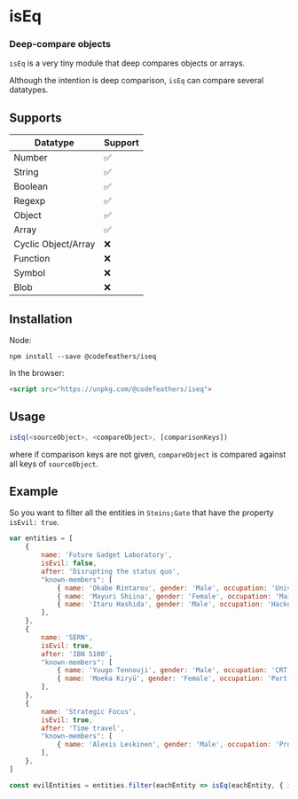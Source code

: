 # isEq

### Deep-compare objects

`isEq` is a very tiny module that deep compares objects or arrays.

Although the intention is deep comparison, `isEq` can compare several datatypes.

## Supports

| Datatype             	| Support	|
|---------------------	|---		|
| Number              	| ✅ 	|
| String              	| ✅ 	|
| Boolean             	| ✅ 	|
| Regexp              	| ✅ 	|
| Object              	| ✅ 	|
| Array               	| ✅ 	|
| Cyclic Object/Array 	| ❌ 	|
| Function            	| ❌ 	|
| Symbol              	| ❌ 	|
| Blob                	| ❌ 	|

## Installation

Node:

```Shell
npm install --save @codefeathers/iseq
```

In the browser:
```HTML
<script src="https://unpkg.com/@codefeathers/iseq">
```

## Usage

```JavaScript
isEq(<sourceObject>, <compareObject>, [comparisonKeys])
```

where if comparison keys are not given, `compareObject` is compared against all keys of `sourceObject`.

## Example

So you want to filter all the entities in `Steins;Gate` that have the property `isEvil: true`.

```JavaScript
var entities = [
	{
		name: 'Future Gadget Laboratory',
		isEvil: false,
		after: 'Disrupting the status quo',
		"known-members": [
			{ name: 'Okabe Rintarou', gender: 'Male', occupation: 'University student' },
			{ name: 'Mayuri Shiina', gender: 'Female', occupation: 'Maid at May Queen' },
			{ name: 'Itaru Hashida', gender: 'Male', occupation: 'Hacker' },
		],
	},
	{
		name: 'SERN',
		isEvil: true,
		after: 'IBN 5100',
		"known-members": [
			{ name: 'Yuugo Tennouji', gender: 'Male', occupation: 'CRT mechanic' },
			{ name: 'Moeka Kiryū', gender: 'Female', occupation: 'Part-time editor' },
		],
	},
	{
		name: 'Strategic Focus',
		isEvil: true,
		after: 'Time travel',
		"known-members": [
			{ name: 'Alexis Leskinen', gender: 'Male', occupation: 'Professor' },
		],
	},
]

const evilEntities = entities.filter(eachEntity => isEq(eachEntity, { isEvil: true }, ['isEvil']));
```